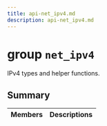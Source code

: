```yaml
---
title: api-net_ipv4.md
description: api-net_ipv4.md
---
```

# group `net_ipv4` 

IPv4 types and helper functions.

## Summary

 Members                        | Descriptions                                
--------------------------------|---------------------------------------------

